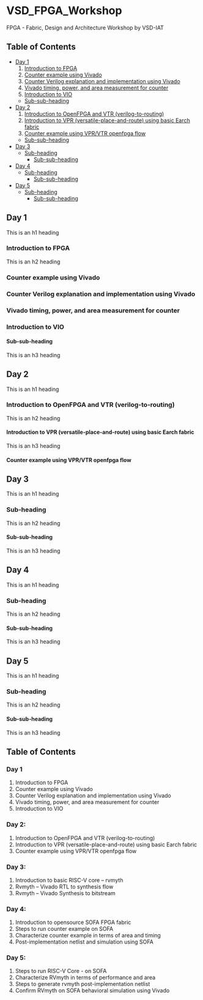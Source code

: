 # VSD_FPGA_Workshop
FPGA - Fabric, Design and Architecture Workshop by VSD-IAT

## Table of Contents

- [Day 1](#day-1)
  1. [Introduction to FPGA](#introduction-to-fpga)
  2. [Counter example using Vivado](#counter-example-using-vivado)
  3. [Counter Verilog explanation and implementation using Vivado](#counter-verilog-explanation-and-implementation-using-vivado)
  4. [Vivado timing, power, and area measurement for counter](#vivado-timing,-power,-and-area-measurement-for-counter)
  5. [Introduction to VIO](#introduction-to-vio)
    + [Sub-sub-heading](#sub-sub-heading)
- [Day 2](#day-2)
  1. [Introduction to OpenFPGA and VTR (verilog-to-routing)](#introduction-to-openfpga-and-vtr-(verilog-to-routing))
  2. [Introduction to VPR (versatile-place-and-route) using basic Earch fabric](#introduction-to-vpr-(versatile-place-and-route)-using-basic-earch-fabric)
  3. [Counter example using VPR/VTR openfpga flow](#counter-example-using-vpr/vtr-openfpga-flow)
    + [Sub-sub-heading](#sub-sub-heading-1)
- [Day 3](#day-3)
  * [Sub-heading](#sub-heading-2)
    + [Sub-sub-heading](#sub-sub-heading-2)
- [Day 4](#day-4)
  * [Sub-heading](#sub-heading-2)
    + [Sub-sub-heading](#sub-sub-heading-2)
- [Day 5](#day-5)
  * [Sub-heading](#sub-heading-2)
    + [Sub-sub-heading](#sub-sub-heading-2)

## Day 1

This is an h1 heading

### Introduction to FPGA

This is an h2 heading

### Counter example using Vivado

### Counter Verilog explanation and implementation using Vivado

### Vivado timing, power, and area measurement for counter

### Introduction to VIO

#### Sub-sub-heading

This is an h3 heading

## Day 2

This is an h1 heading

### Introduction to OpenFPGA and VTR (verilog-to-routing)

This is an h2 heading

#### Introduction to VPR (versatile-place-and-route) using basic Earch fabric

This is an h3 heading

#### Counter example using VPR/VTR openfpga flow

## Day 3

This is an h1 heading

### Sub-heading

This is an h2 heading

#### Sub-sub-heading

This is an h3 heading

## Day 4

This is an h1 heading

### Sub-heading

This is an h2 heading

#### Sub-sub-heading

This is an h3 heading

## Day 5

This is an h1 heading

### Sub-heading

This is an h2 heading

#### Sub-sub-heading

This is an h3 heading

## Table of Contents

### Day 1
1. Introduction to FPGA
2. Counter example using Vivado
3. Counter Verilog explanation and implementation using Vivado
4. Vivado timing, power, and area measurement for counter
5. Introduction to VIO

### Day 2: 
1. Introduction to OpenFPGA and VTR (verilog-to-routing)
2. Introduction to VPR (versatile-place-and-route) using basic Earch fabric
3. Counter example using VPR/VTR openfpga flow

### Day 3:
1. Introduction to basic RISC-V core – rvmyth
2. Rvmyth – Vivado RTL to synthesis flow
3. Rvmyth – Vivado Synthesis to bitstream

### Day 4:
1. Introduction to opensource SOFA FPGA fabric
2. Steps to run counter example on SOFA
3. Characterize counter example in terms of area and timing
4. Post-implementation netlist and simulation using SOFA

### Day 5:
1. Steps to run RISC-V Core - on SOFA
2. Characterize RVmyth in terms of performance and area
3. Steps to generate rvmyth post-implementation netlist
4. Confirm RVmyth on SOFA behavioral simulation using Vivado
